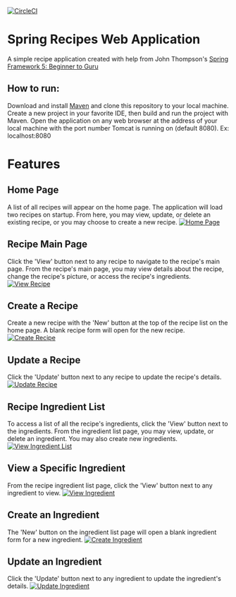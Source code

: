 [![CircleCI](https://circleci.com/gh/kschafer2/sfg-recipes.svg?style=svg)](https://circleci.com/gh/kschafer2/sfg-recipes)

# Spring Recipes Web Application
A simple recipe application created with help from John Thompson's 
[Spring Framework 5: Beginner to Guru](https://github.com/springframeworkguru)

## How to run: 
Download and install [Maven](https://maven.apache.org/download.cgi) and clone this repository to your local 
machine. Create a new project in your favorite IDE, then build and run the project with Maven. Open the application on 
any web browser at the address of your local machine with the port number Tomcat is running on (default 8080).
Ex: localhost:8080

# Features

## Home Page
A list of all recipes will appear on the home page. The application will load two recipes on startup. From here, you may 
view, update, or delete an existing recipe, or you may choose to create a new recipe.
[![Home Page](https://github.com/kschafer2/sfg-recipes/blob/media/home-page.png)](#)

## Recipe Main Page
Click the 'View' button next to any recipe to navigate to the recipe's main page. From the recipe's main page, you may 
view details about the recipe, change the recipe's picture, or access the recipe's ingredients.
[![View Recipe](https://github.com/kschafer2/sfg-recipes/blob/media/view-recipe.png)](#)

## Create a Recipe
Create a new recipe with the 'New' button at the top of the recipe list on the home page. A blank recipe form will open 
for the new recipe.
[![Create Recipe](https://github.com/kschafer2/sfg-recipes/blob/media/create-recipe.png)](#)

## Update a Recipe
Click the 'Update' button next to any recipe to update the recipe's details.
[![Update Recipe](https://github.com/kschafer2/sfg-recipes/blob/media/update-recipe.png)](#)

## Recipe Ingredient List
To access a list of all the recipe's ingredients, click the 'View' button next to the ingredients. From the ingredient 
list page, you may view, update, or delete an ingredient. You may also create new ingredients.
[![View Ingredient List](https://github.com/kschafer2/sfg-recipes/blob/media/view-ingredient-list.png)](#)

## View a Specific Ingredient
From the recipe ingredient list page, click the 'View' button next to any ingredient to view.
[![View Ingredient](https://github.com/kschafer2/sfg-recipes/blob/media/view-ingredient.png)](#)

## Create an Ingredient
The 'New' button on the ingredient list page will open a blank ingredient form for a new ingredient.
[![Create Ingredient](https://github.com/kschafer2/sfg-recipes/blob/media/create-ingredient.png)](#)

## Update an Ingredient
Click the 'Update' button next to any ingredient to update the ingredient's details.
[![Update Ingredient](https://github.com/kschafer2/sfg-recipes/blob/media/update-ingredient.png)](#)




